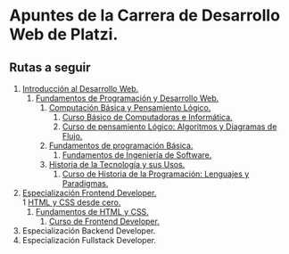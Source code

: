 # Apuntes de la Carrera de Desarrollo Web de Platzi.

## Rutas a seguir

1. [Introducción al Desarrollo Web.](1-Introducción-al-Desarrollo-Web/)  
   1. [Fundamentos de Programación y Desarrollo Web.](1-Introducción-al-Desarrollo-Web/1-Fundamentos-de-Programación-y-Desarrollo-Web/)  
      1. [Computación Básica y Pensamiento Lógico.](1-Introducción-al-Desarrollo-Web/1-Fundamentos-de-Programación-y-Desarrollo-Web/1-Computación-Básica-y-Pensamiento-Lógico/)  
         1. [Curso Básico de Computadoras e Informática.](1-Introducción-al-Desarrollo-Web/1-Fundamentos-de-Programación-y-Desarrollo-Web/1-Computación-Básica-y-Pensamiento-Lógico/1-Curso-Básico-de-Computadoras-e-Informática/)  
         2. [Curso de pensamiento Lógico: Algoritmos y Diagramas de Flujo.](1-Introducción-al-Desarrollo-Web/1-Fundamentos-de-Programación-y-Desarrollo-Web/1-Computación-Básica-y-Pensamiento-Lógico/2-Pensamiento-Lógico-Algoritmos-y-Diagramas-de-Flujo/)  
      2. [Fundamentos de programación Básica.](1-Introducción-al-Desarrollo-Web/1-Fundamentos-de-Programación-y-Desarrollo-Web/2-Fundamentos-de-Programación-Básica/)  
         1. [Fundamentos de Ingeniería de Software.](1-Introducción-al-Desarrollo-Web/1-Fundamentos-de-Programación-y-Desarrollo-Web/2-Fundamentos-de-Programación-Básica/1-Fundamentos-de-Ingeniería-de-Software/)  
      3. [Historia de la Tecnología y sus Usos.](1-Introducción-al-Desarrollo-Web/1-Fundamentos-de-Programación-y-Desarrollo-Web/3-Historia-de-la-Tecnología-y-sus-usos/)
         1. [Curso de Historia de la Programación: Lenguajes y Paradigmas.](1-Introducción-al-Desarrollo-Web/1-Fundamentos-de-Programación-y-Desarrollo-Web/3-Historia-de-la-Tecnología-y-sus-usos/1-Historia-de-la-Programación-Lenguajes-y-Paradigmas/)  
2. [Especialización Frontend Developer.](2-Especialización-Frontend-Developer/)  
   1 [HTML y CSS desde cero.](2-Especialización-Frontend-Developer/1-HTML-y-CSS-Desde-Cero/)  
     1. [Fundamentos de HTML y CSS.](2-Especialización-Frontend-Developer/1-HTML-y-CSS-Desde-Cero/1-Fundamentos-de-HTML-CSS/) 
        1. [Curso de Frontend Developer.](2-Especialización-Frontend-Developer/1-HTML-y-CSS-Desde-Cero/1-Fundamentos-de-HTML-CSS/1-Curso-de-Frontend-Developer/)  
3. Especialización Backend Developer.  
4. Especialización Fullstack Developer.  
